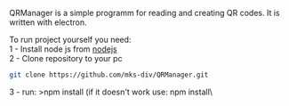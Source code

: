   QRManager is a simple programm for reading and creating QR codes. It is written with electron.
  
  To run project yourself you need:\
  1 - Install node js from [nodejs](https://nodejs.org/en)\
  2 - Clone repository to your pc
  ```bash
  git clone https://github.com/mks-div/QRManager.git
  ```
  3 - run: >npm install (if it doesn't work use: npm install\
    
